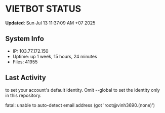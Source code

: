 # VIETBOT STATUS
**Updated**: Sun Jul 13 11:37:09 AM +07 2025

## System Info
- IP: 103.77.172.150
- Uptime: up 1 week, 15 hours, 24 minutes
- Files: 41955

## Last Activity

to set your account's default identity.
Omit --global to set the identity only in this repository.

fatal: unable to auto-detect email address (got 'root@vinh3690.(none)')
